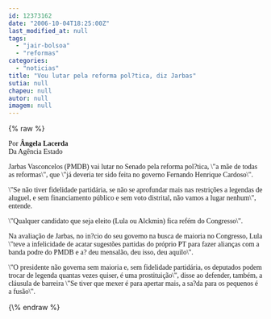 ```yaml
---
id: 12373162
date: "2006-10-04T18:25:00Z"
last_modified_at: null
tags:
  - "jair-bolsoa"
  - "reformas"
categories:
  - "noticias"
title: "Vou lutar pela reforma pol?tica, diz Jarbas"
sutia: null
chapeu: null
autor: null
imagem: null
---
```

{\% raw %}
<p><P><FONT face=Verdana>Por <STRONG>Ângela Lacerda<BR></STRONG></FONT><FONT face=Verdana>Da Agência Estado</FONT></P></p>
<p><P><FONT face=Verdana>Jarbas Vasconcelos (PMDB) vai lutar no Senado pela reforma pol?tica, \"a mãe de todas as reformas\", que \"já deveria ter sido feita no governo Fernando Henrique Cardoso\".</FONT></P></p>
<p><P><FONT face=Verdana>\"Se não tiver fidelidade partidária, se não se aprofundar mais nas restrições a legendas de aluguel, e sem financiamento público e sem voto distrital, não vamos a lugar nenhum\", entende. </FONT></P></p>
<p><P><FONT face=Verdana>\"Qualquer candidato que seja eleito (Lula ou Alckmin) fica refém do Congresso\".</FONT></P></p>
<p><P><FONT face=Verdana>Na avaliação de Jarbas, no in?cio do seu governo na busca de maioria no Congresso, Lula \"teve a infelicidade de acatar sugestões partidas do próprio PT para fazer alianças com a banda podre do PMDB e a? deu mensalão, deu isso, deu aquilo\". </FONT></P></p>
<p><P><FONT face=Verdana>\"O presidente não governa sem maioria e, sem fidelidade partidária, os deputados podem trocar de legenda quantas vezes quiser, é uma prostituição\", disse ao defender, também, a cláusula de barreira \"Se tiver que mexer é para apertar mais, a sa?da para os pequenos é a fusão\".</FONT></P> </p>
{\% endraw %}